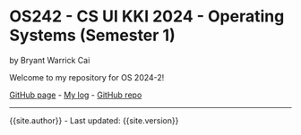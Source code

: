 # OS242 - CS UI KKI 2024 - Operating Systems (Semester 1)
by Bryant Warrick Cai

Welcome to my repository for OS 2024-2!

[GitHub page](https://bryantwarrickcai.github.io/os242/) - [My log](TXT/mylog.txt) - [GitHub repo](https://github.com/bryantwarrickcai/os242)

<hr>
{{site.author}} - Last updated: {{site.version}}
</hr>
